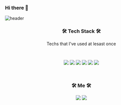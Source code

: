### Hi there 👋


![header](https://capsule-render.vercel.app/api?type=slice&color=gradient&height=160&section=header&text=Hi!%20I'm%20Damhee!&fontAlign=50&fontAlignY=70&fontSize=90&fontColor=000000)



<h3 align="center"><b>🛠 Tech Stack 🛠</b></h3>
<p align="center">Techs that I've used at lesast once</p>
</br>
<p align="center">
  <img src="https://img.shields.io/badge/HTML5-E34F26?style=flat-square&logo=HTML5&logoColor=white"/>
  <img src="https://img.shields.io/badge/CSS3-1572B6?style=flat-square&logo=CSS3&logoColor=white"/>
  <img src="https://img.shields.io/badge/Java-007396?style=flat-square&logo=Java&logoColor=white"/>
  <img src="https://img.shields.io/badge/JSP-E25A1C?style=flat-square&logo=ApacheSpark&logoColor=white"/>
  <img src="https://img.shields.io/badge/Spring-47A248?style=flat-square&logo=Spring&logoColor=white"/>
  <img src="https://img.shields.io/badge/OracleSQL-F80000?style=flat-square&logo=Oracle&logoColor=white"/>
</p>

<br/>


<h3 align="center"><b>🛠  Me 🛠</b></h3>
<p align="center">
  <a href="https://blog.naver.com/damhee6624"><img src="https://img.shields.io/badge/Blog-03C75A?style=flat-square&logo=Naver&logoColor=white"/></a>
  <a href="mailto:damhee6624@gmail.com"><img src="https://img.shields.io/badge/Gmail-d14836?style=flat-square&logo=Gmail&logoColor=white&link=damhee6624@gmail.com"/></a>
</p>
